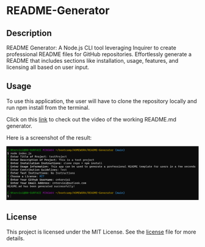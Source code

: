 # README-Generator

## Description
README Generator: A Node.js CLI tool leveraging Inquirer to create professional README files for GitHub repositories. Effortlessly generate a README that includes sections like installation, usage, features, and licensing all based on user input.

## Usage
To use this application, the user will have to clone the repository locally and run npm install from the terminal.

Click on this [link](https://www.youtube.com/watch?v=o9X2P-SBz_M) to check out the video of the working README.md generator.

Here is a screenshot of the result:

![alt"terminal screenshot"](./assets/images/node%20screenshot.png)

## License
This project is licensed under the MIT License. See the [license](./LICENSE) file for more details.